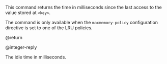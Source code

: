 This command returns the time in milliseconds since the last access to the value stored at `<key>`.

The command is only available when the `maxmemory-policy` configuration directive is set to one of the LRU policies.

@return

@integer-reply

The idle time in milliseconds.